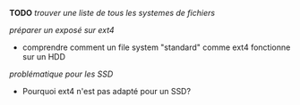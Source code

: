 

**TODO**
*trouver une liste de tous les systemes de fichiers*

*préparer un exposé sur ext4*
- comprendre comment un file system "standard" comme ext4 fonctionne sur un HDD

*problématique pour les SSD*
- Pourquoi ext4 n'est pas adapté pour un SSD?
